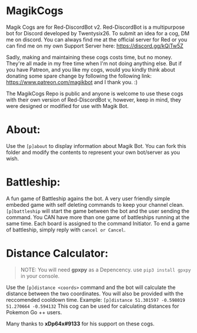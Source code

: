 # MagikCogs

Magik Cogs are for Red-DiscordBot v2. Red-DiscordBot is a multipurpose bot for Discord developed by Twentysix26.
To submit an idea for a cog, DM me on discord. You can always find me at the official server for Red or you can find me on my own Support Server here: https://discord.gg/kQjTw5Z

Sadly, making and maintaining these cogs costs time, but no money. They're all made in my free time when I'm not doing anything else. But if you have Patreon, and you like my cogs, would you kindly think about donating some spare change by following the following link: https://www.patreon.com/magikbot and I thank you. :)

The MagikCogs Repo is public and anyone is welcome to use these cogs with their own version of Red-DiscordBot v, however, keep in mind, they were designed or modified for use with Magik Bot.


# About:
Use the ``[p]about`` to display information about Magik Bot. 
You can fork this folder and modify the contents to represent your own bot/server as you wish.

# Battleship:
A fun game of Battleship agains the bot. A very user friendly simple embeded game with self deleting commands to keep your channel clean.``[p]battleship`` will start the game between the bot and the user sending the command.
You CAN have more than one game of battleships running at the same time. Each board is assigned to the command Initiator. 
To end a game of battleship, simply reply with ``cancel or Cancel``.
  
# Distance Calculator:
>NOTE: You will need **gpxpy** as a Depencency. use ``pip3 install gpxpy`` in your console. 

Use the ``[p]distance <coords>`` command and the bot will calculate the distance between the two coordinates. You will also be provided with the reccomended cooldown time.
Example: ``[p]distance 51.301597 -0.598019 51.270664 -0.594132``
This cog can be used for calculating distances for Pokemon Go ++ users.



Many   thanks to <b>xDp64x#9133</b> for his support on these cogs. 
  
